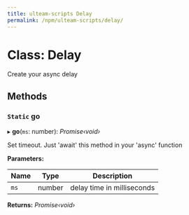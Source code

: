 ```yaml
---
title: ulteam-scripts Delay
permalink: /npm/ulteam-scripts/delay/
---
```


# Class: Delay







Create your async delay



















## Methods




### `Static` go




▸ **go**(`ms`: number): *Promise‹void›*












Set timeout.
Just 'await' this method in your 'async' function









**Parameters:**





Name | Type | Description |
------ | ------ | ------ |
`ms` | number | delay time in milliseconds  |







**Returns:** *Promise‹void›*














